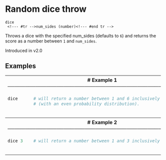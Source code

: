 # Random dice throw

```
dice 
 <!--- #tr -->num_sides (number)<!--- #end tr -->
```


Throws a dice with the specified num_sides (defaults to `6`) and returns the score as a number between `1` and `num_sides`.

Introduced in v2.0

## Examples

<table class="examples">
<tr>
<th colspan="2" class="even head"># Example 1 ──────────────────────────────────────────────────────</th>
</tr>
<tr>
<td class="even">

```ruby
dice
      



```

</td>
<td class="even">

<!--- #tr -->
```ruby
# will return a number between 1 and 6 inclusively
# (with an even probability distribution).



```
<!--- #end tr -->

</td>
</tr>
<tr>
<th colspan="2" class="odd head"># Example 2 ──────────────────────────────────────────────────────</th>
</tr>
<tr>
<td class="odd">

```ruby
dice 3



```

</td>
<td class="odd">

<!--- #tr -->
```ruby
# will return a number between 1 and 3 inclusively



```
<!--- #end tr -->

</td>
</tr>
</table>

